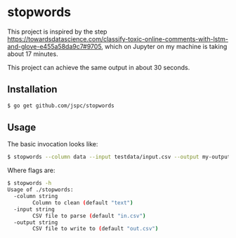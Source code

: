 # stopwords

This project is inspired by the step https://towardsdatascience.com/classify-toxic-online-comments-with-lstm-and-glove-e455a58da9c7#9705, which on Jupyter on my machine is taking about 17 minutes.

This project can achieve the same output in about 30 seconds.

## Installation

```bash
$ go get github.com/jspc/stopwords
```

## Usage

The basic invocation looks like:

```bash
$ stopwords --column data --input testdata/input.csv --output my-output.csv
```

Where flags are:

```bash
$ stopwords -h
Usage of ./stopwords:
  -column string
        Column to clean (default "text")
  -input string
        CSV file to parse (default "in.csv")
  -output string
        CSV file to write to (default "out.csv")
```
